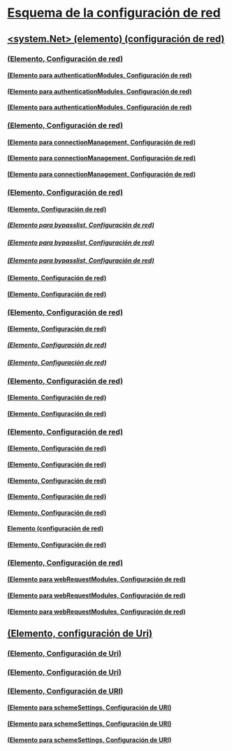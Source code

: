 # [Esquema de la configuración de red](index.md)
## [<system.Net> (elemento) (configuración de red)](system-net-element-network-settings.md)
### [<authenticationModules> (Elemento, Configuración de red)](authenticationmodules-element-network-settings.md)
#### [<add> (Elemento para authenticationModules, Configuración de red)](add-element-for-authenticationmodules-network-settings.md)
#### [<remove> (Elemento para authenticationModules, Configuración de red)](remove-element-for-authenticationmodules-network-settings.md)
#### [<clear> (Elemento para authenticationModules, Configuración de red)](clear-element-for-authenticationmodules-network-settings.md)
### [<connectionManagement> (Elemento, Configuración de red)](connectionmanagement-element-network-settings.md)
#### [<add> (Elemento para connectionManagement, Configuración de red)](add-element-for-connectionmanagement-network-settings.md)
#### [<clear> (Elemento para connectionManagement, Configuración de red)](clear-element-for-connectionmanagement-network-settings.md)
#### [<remove> (Elemento para connectionManagement, Configuración de red)](remove-element-for-connectionmanagement-network-settings.md)
### [<defaultProxy> (Elemento, Configuración de red)](defaultproxy-element-network-settings.md)
#### [<bypasslist> (Elemento, Configuración de red)](bypasslist-element-network-settings.md)
##### [<add> (Elemento para bypasslist, Configuración de red)](add-element-for-bypasslist-network-settings.md)
##### [<clear> (Elemento para bypasslist, Configuración de red)](clear-element-for-bypasslist-network-settings.md)
##### [<remove> (Elemento para bypasslist, Configuración de red)](remove-element-for-bypasslist-network-settings.md)
#### [<module> (Elemento, Configuración de red)](module-element-network-settings.md)
#### [<proxy> (Elemento, Configuración de red)](proxy-element-network-settings.md)
### [<mailSettings> (Elemento, Configuración de red)](mailsettings-element-network-settings.md)
#### [<smtp> (Elemento, Configuración de red)](smtp-element-network-settings.md)
##### [<specifiedPickupDirectory> (Elemento, Configuración de red)](specifiedpickupdirectory-element-network-settings.md)
##### [<network> (Elemento, Configuración de red)](network-element-network-settings.md)
### [<requestCaching> (Elemento, Configuración de red)](requestcaching-element-network-settings.md)
#### [<defaultHttpCachePolicy> (Elemento, Configuración de red)](defaulthttpcachepolicy-element-network-settings.md)
#### [<defaultFtpCachePolicy> (Elemento, Configuración de red)](defaultftpcachepolicy-element-network-settings.md)
### [<settings> (Elemento, Configuración de red)](settings-element-network-settings.md)
#### [<httpWebRequest> (Elemento, Configuración de red)](httpwebrequest-element-network-settings.md)
#### [<ipv6> (Elemento, Configuración de red)](ipv6-element-network-settings.md)
#### [<performanceCounter> (Elemento, Configuración de red)](performancecounter-element-network-settings.md)
#### [<servicePointManager> (Elemento, Configuración de red)](servicepointmanager-element-network-settings.md)
#### [<socket> (Elemento, Configuración de red)](socket-element-network-settings.md)
#### [Elemento <webProxyScript> (configuración de red)](webproxyscript-element-network-settings.md)
#### [<httpListener> (Elemento, Configuración de red)](httplistener-element-network-settings.md)
### [<webRequestModules> (Elemento, Configuración de red)](webrequestmodules-element-network-settings.md)
#### [<add> (Elemento para webRequestModules, Configuración de red)](add-element-for-webrequestmodules-network-settings.md)
#### [<remove> (Elemento para webRequestModules, Configuración de red)](remove-element-for-webrequestmodules-network-settings.md)
#### [<clear> (Elemento para webRequestModules, Configuración de red)](clear-element-for-webrequestmodules-network-settings.md)
## [<Uri> (Elemento, configuración de Uri)](uri-element-uri-settings.md)
### [<idn> (Elemento, Configuración de Uri)](idn-element-uri-settings.md)
### [<iriParsing> (Elemento, Configuración de Uri)](iriparsing-element-uri-settings.md)
### [<schemeSettings> (Elemento, Configuración de URI)](schemesettings-element-uri-settings.md)
#### [<add> (Elemento para schemeSettings, Configuración de URI)](add-element-for-schemesettings-uri-settings.md)
#### [<clear> (Elemento para schemeSettings, Configuración de URI)](clear-element-for-schemesettings-uri-settings.md)
#### [<remove> (Elemento para schemeSettings, Configuración de URI)](remove-element-for-schemesettings-uri-settings.md)
